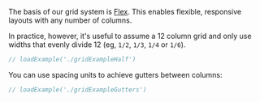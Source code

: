 The basis of our grid system is [Flex](#!/Flex). This enables flexible, responsive layouts with any number of
columns.

In practice, however, it's useful to assume a 12 column grid and only use widths that evenly divide 12
(eg, `1/2`, `1/3`, `1/4` or `1/6`).

```jsx
// loadExample('./gridExampleHalf')
```

You can use spacing units to achieve gutters between columns:

```jsx
// loadExample('./gridExampleGutters')
```
